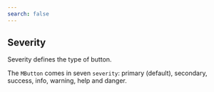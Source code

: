 ```yaml
---
search: false
---
```


## Severity

Severity defines the type of button.

The `MButton` comes in seven `severity`: primary (default), secondary, success, info, warning, help and danger.

<!--@include: ./severities/primary.md-->
<!--@include: ./severities/secondary.md-->
<!--@include: ./severities/success.md-->
<!--@include: ./severities/info.md-->
<!--@include: ./severities/warning.md-->
<!--@include: ./severities/help.md-->
<!--@include: ./severities/danger.md-->
